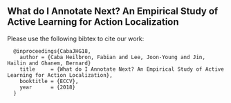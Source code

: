 ## What do I Annotate Next? An Empirical Study of Active Learning for Action Localization

Please use the following bibtex to cite our work:

```
  @inproceedings{CabaJHG18,
    author = {Caba Heilbron, Fabian and Lee, Joon-Young and Jin, Hailin and Ghanem, Bernard}
    title     = {What do I Annotate Next? An Empirical Study of Active Learning for Action Localization},
    booktitle = {ECCV},
    year      = {2018}
  }
```
